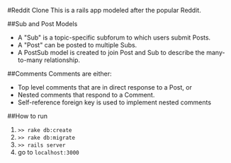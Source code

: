 #Reddit Clone
This is a rails app modeled after the popular Reddit.

##Sub and Post Models
* A "Sub" is a topic-specific subforum to which users submit Posts. 
* A "Post" can be posted to multiple Subs. 
* A PostSub model is created to join Post and Sub to describe the many-to-many relationship.

##Comments
Comments are either:

* Top level comments that are in direct response to a Post, or 
* Nested comments that respond to a Comment.
* Self-reference foreign key is used to implement nested comments

##How to run
1. ```>> rake db:create```
2. ```>> rake db:migrate```
3. ```>> rails server```
4. go to ```localhost:3000```
